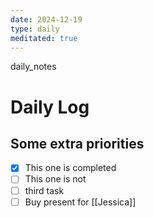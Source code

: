 ```yaml
---
date: 2024-12-19
type: daily
meditated: true
---
```

daily_notes
# Daily Log


## Some extra priorities
- [x] This one is completed
- [ ] This one is not
- [ ] third task
- [ ] Buy present for [[Jessica]]